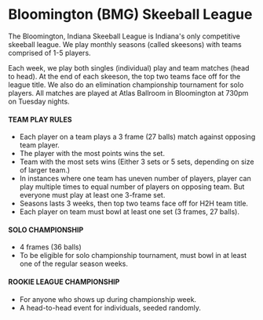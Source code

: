 # Bloomington (BMG) Skeeball League

The Bloomington, Indiana Skeeball League is Indiana's only competitive skeeball league. We play monthly seasons (called skeesons) with teams comprised of 1-5 players.  

Each week, we play both singles (individual) play and team matches (head to head). At the end of each skeeson, the top two teams face off for the league title. We also do an elimination championship tournament for solo players. All matches are played at Atlas Ballroom in Bloomington at 730pm on Tuesday nights. 

#### TEAM PLAY RULES
- Each player on a team plays a 3 frame (27 balls) match against opposing team player.
- The player with the most points wins the set. 
- Team with the most sets wins (Either 3 sets or 5 sets, depending on size of larger team.)
- In instances where one team has uneven number of players, player can play multiple times to equal number of players on opposing team. But everyone must play at least one 3-frame set.
- Seasons lasts 3 weeks, then top two teams face off for H2H team title.
- Each player on team must bowl at least one set (3 frames, 27 balls).

#### SOLO CHAMPIONSHIP
- 4 frames (36 balls)
- To be eligible for solo championship tournament, must bowl in at least one of the regular season weeks.

#### ROOKIE LEAGUE CHAMPIONSHIP
- For anyone who shows up during championship week.
- A head-to-head event for individuals, seeded randomly. 

